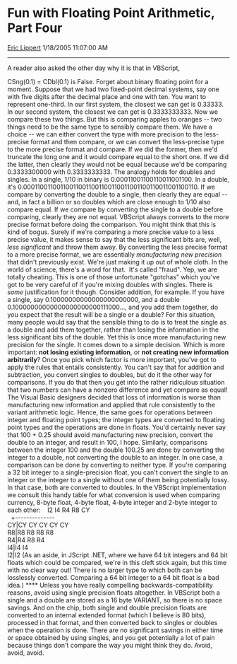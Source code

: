 # Fun with Floating Point Arithmetic, Part Four

[Eric Lippert](https://social.msdn.microsoft.com/profile/Eric%20Lippert) 1/18/2005 11:07:00 AM

-----

A reader also asked the other day why it is that in VBScript,

CSng(0.1) = CDbl(0.1) is False. Forget about binary floating point for a moment. Suppose that we had two fixed-point decimal systems, say one with five digits after the decimal place and one with ten. You want to represent one-third. In our first system, the closest we can get is 0.33333. In our second system, the closest we can get is 0.3333333333. Now we compare these two things. But this is comparing apples to oranges -- two things need to be the same type to sensibly compare them. We have a choice -- we can either convert the type with more precision to the less-precise format and then compare, or we can convert the less-precise type to the more precise format and compare. If we did the former, then we'd truncate the long one and it would compare equal to the short one. If we did the latter, then clearly they would not be equal because we'd be comparing 0.3333300000 with 0.3333333333. The analogy holds for doubles and singles. In a single, 1/10 in binary is 0.00011001100110011001100. In a double, it's 0.000110011001100110011001100110011001100110011001100110. If we compare by converting the double to a single, then clearly they are equal -- and, in fact a billion or so doubles which are close enough to 1/10 also compare equal. If we compare by converting the single to a double before comparing, clearly they are not equal. VBScript always converts to the more precise format before doing the comparison. You might think that this is kind of bogus. Surely if we're comparing a more precise value to a less precise value, it makes sense to say that the less significant bits are, well, *less significant* and throw them away. By converting the less precise format to a more precise format, we are essentially *manufacturing new precision* that didn't previously exist. We're just making it up out of whole cloth. In the world of science, there's a word for that.  It's called "fraud". Yep, we are totally cheating. This is one of those unfortunate "gotchas" which you've got to be very careful of if you're mixing doubles with singles. There is *some* justification for it though. Consider addition, for example. If you have a single, say 0.10000000000000000000000, and a double 0.10000000000000000000000111000…, and you add them together, do you expect that the result will be a single or a double? For this situation, many people would say that the sensible thing to do is to treat the single as a double and add them together, rather than losing the information in the less significant bits of the double. Yet this is once more manufacturing new precision for the single. It comes down to a simple decision. Which is more important: **not losing existing information**, or **not creating new information arbitrarily**? Once you pick which factor is more important, you've got to apply the rules that entails consistently. You can't say that for addition and subtraction, you convert singles to doubles, but do it the other way for comparisons. If you do that then you get into the rather ridiculous situation that two numbers can have a nonzero difference and yet compare as equal\! The Visual Basic designers decided that loss of information is worse than manufacturing new information and applied that rule consistently to the variant arithmetic logic. Hence, the same goes for operations between integer and floating point types; the integer types are converted to floating point types and the operations are done in floats. You'd certainly never say that 100 + 0.25 should avoid manufacturing new precision, convert the double to an integer, and result in 100, I hope. Similarly, comparisons between the integer 100 and the double 100.25 are done by converting the integer to a double, not converting the double to an integer. In one case, a comparison can be done by converting to neither type. If you're comparing a 32 bit integer to a single-precision float, you can't convert the single to an integer or the integer to a single without one of them being potentially lossy. In that case, both are converted to doubles. In the VBScript implementation we consult this handy table for what conversion is used when comparing currency, 8-byte float, 4-byte float, 4-byte integer and 2-byte integer to each other:    I2 I4 R4 R8 CY  
  +--------------  
CY|CY CY CY CY CY  
R8|R8 R8 R8 R8  
R4|R4 R8 R4  
I4|I4 I4  
I2|I2 (As an aside, in JScript .NET, where we have 64 bit integers and 64 bit floats which could be compared, we're in this cleft stick again, but this time with no clear way out\! There is no larger type to which both can be losslessly converted. Comparing a 64 bit integer to a 64 bit float is a bad idea.) **** Unless you have really compelling backwards-compatibility reasons, avoid using single precision floats altogether. In VBScript both a single and a double are stored as a 16 byte VARIANT, so there is no space savings. And on the chip, both single and double precision floats are converted to an internal extended format (which I believe is 80 bits), processed in that format, and then converted back to singles or doubles when the operation is done. There are no significant savings in either time or space obtained by using singles, and you get potentially a lot of pain because things don't compare the way you might think they do. Avoid, avoid, avoid.

